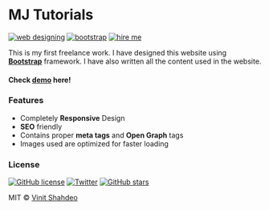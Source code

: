 # MJ Tutorials

[![web designing](https://img.shields.io/badge/Website-Designing-dodgerblue.svg?style=for-the-badge)](https://github.com/vinitshahdeo/coaching-website) 
[![bootstrap](https://img.shields.io/badge/Bootstrap-Framewrok-teal.svg?style=for-the-badge&logo=bootstrap)](https://getbootstrap.com/) [![hire me](https://img.shields.io/badge/HIRE%20ME-FREELANCING-darkslatgray.svg?style=for-the-badge)](https://facebook.com/vinit.shahdeo/) 

This is my first freelance work. I have designed this website using **[Bootstrap](https://getbootstrap.com/)** framework. I have also written all the content used in the website.

#### Check [demo](https://vinitshahdeo.github.io/coaching-website/) here!

### Features

- Completely **Responsive** Design
- **SEO** friendly
- Contains proper **meta tags** and **Open Graph** tags
- Images used are optimized for faster loading

### License
[![GitHub license](https://img.shields.io/github/license/vinitshahdeo/coaching-website.svg?style=social&logo=github)](https://github.com/vinitshahdeo/coaching-website/blob/master/LICENSE) [![Twitter](https://img.shields.io/twitter/url/https/github.com/vinitshahdeo/coaching-website.svg?style=social)](https://twitter.com/intent/tweet?text=Website%20by%20@Vinit_Shahdeo:&url=https%3A%2F%2Fgithub.com%2Fvinitshahdeo%2Fcoaching-website) [![GitHub stars](https://img.shields.io/github/stars/vinitshahdeo/coaching-website.svg?style=social)](https://github.com/vinitshahdeo/coaching-website/stargazers)

MIT &copy; [Vinit Shahdeo](https://github.com/vinitshahdeo/coaching-website/blob/master/LICENSE)
